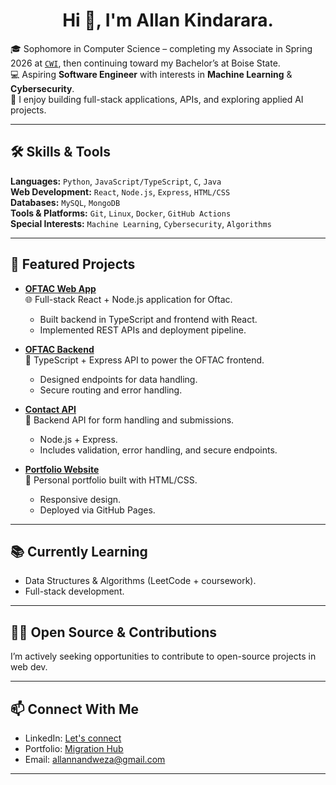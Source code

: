 <h1 align="center">Hi 👋, I'm Allan Kindarara.</h1>
<!--<hr>
<p align="left">I am passionate about Technology, Cyber Security, Artificial Intelligency, and solving problems. I am very committed towards my projects and my passion for Technology has created love to always learn more about the new technologies of this new world. My major goal is to solve the real world problems with my tech skills.</p>
<hr>-->

🎓 Sophomore in Computer Science – completing my Associate in Spring 2026 at [`CWI`](https://cwi.edu/), then continuing toward my Bachelor’s at Boise State.  
💻 Aspiring **Software Engineer** with interests in **Machine Learning** & **Cybersecurity**.  
🚀 I enjoy building full-stack applications, APIs, and exploring applied AI projects.  

---

## 🛠️ Skills & Tools

**Languages:** `Python`, `JavaScript/TypeScript`, `C`, `Java`  
**Web Development:** `React`, `Node.js`, `Express`, `HTML/CSS`  
**Databases:** `MySQL`, `MongoDB`  
**Tools & Platforms:** `Git`, `Linux`, `Docker`, `GitHub Actions`  
**Special Interests:** `Machine Learning`, `Cybersecurity`, `Algorithms`  

---
## 📌 Featured Projects

- **[OFTAC Web App](https://github.com/nandweza/oftac)**  
  🌐 Full-stack React + Node.js application for Oftac.  
  - Built backend in TypeScript and frontend with React.  
  - Implemented REST APIs and deployment pipeline.  

- **[OFTAC Backend](https://github.com/nandweza/oftac-backend)**  
  🔗 TypeScript + Express API to power the OFTAC frontend.  
  - Designed endpoints for data handling.  
  - Secure routing and error handling.  

- **[Contact API](https://github.com/nandweza/contact-api)**  
  📡 Backend API for form handling and submissions.  
  - Node.js + Express.  
  - Includes validation, error handling, and secure endpoints.  

- **[Portfolio Website](https://github.com/nandweza/allan)**  
  🎨 Personal portfolio built with HTML/CSS.  
  - Responsive design.  
  - Deployed via GitHub Pages.  

---

## 📚 Currently Learning
- Data Structures & Algorithms (LeetCode + coursework).  
- Full-stack development.  
<!--- Intro Machine Learning projects with Python (Scikit-learn, TensorFlow).  
- Cybersecurity basics (TryHackMe labs, CTFs).-->  

---

## 🧑‍💻 Open Source & Contributions
I’m actively seeking opportunities to contribute to open-source projects in web dev.  

---

## 📫 Connect With Me
- LinkedIn: [Let's connect](https://www.linkedin.com/in/nandwezaallan/)  
- Portfolio: [Migration Hub](https://nandweza.github.io/allan/)  
- Email: allannandweza@gmail.com  

---
